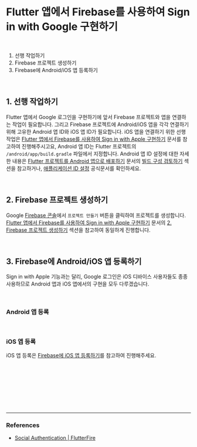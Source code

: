 # Flutter 앱에서 Firebase를 사용하여 Sign in with Google 구현하기

<br>

1. 선행 작업하기
2. Firebase 프로젝트 생성하기
3. Firebase에 Android/iOS 앱 등록하기

<br>

## 1. 선행 작업하기

Flutter 앱에서 Google 로그인을 구현하기에 앞서 Firebase 프로젝트와 앱을 연결하는 작업이 필요합니다. 그리고 Firebase 프로젝트에 Android/iOS 앱을 각각 연결하기 위해 고유한 Android 앱 ID와 iOS 앱 ID가 필요합니다. iOS 앱을 연결하기 위한 선행 작업은 [Flutter 앱에서 Firebase를 사용하여 Sign in with Apple 구현하기](https://github.com/estellechoi/TIL/blob/master/docs/flutter/social_login.md#user-content-1-%EC%84%A0%ED%96%89-%EC%9E%91%EC%97%85%ED%95%98%EA%B8%B0) 문서를 참고하여 진행해주시고요, Android 앱 ID는 Flutter 프로젝트의 `/android/app/build.gradle` 파일에서 지정합니다. Android 앱 ID 설정에 대한 자세한 내용은 [Flutter 프로젝트를 Android 앱으로 배포하기](https://github.com/estellechoi/TIL/blob/master/docs/flutter/deploy_android.md) 문서의 [빌드 구성 검토하기](https://github.com/estellechoi/TIL/blob/master/docs/flutter/deploy_android.md#user-content-5-%EB%B9%8C%EB%93%9C-%EA%B5%AC%EC%84%B1-%EA%B2%80%ED%86%A0%ED%95%98%EA%B8%B0) 섹션을 참고하거나, [애플리케이션 ID 설정](https://developer.android.com/studio/build/application-id) 공식문서를 확인하세요.

<br>

## 2. Firebase 프로젝트 생성하기

Google [Firebase 콘솔](https://console.firebase.google.com/u/0/)에서 `프로젝트 만들기` 버튼을 클릭하여 프로젝트를 생성합니다. [Flutter 앱에서 Firebase를 사용하여 Sign in with Apple 구현하기](https://github.com/estellechoi/TIL/blob/master/docs/flutter/social_login.md) 문서의 [2. Firebase 프로젝트 생성하기](https://github.com/estellechoi/TIL/blob/master/docs/flutter/social_login.md#user-content-2-firebase-%ED%94%84%EB%A1%9C%EC%A0%9D%ED%8A%B8-%EC%83%9D%EC%84%B1%ED%95%98%EA%B8%B0) 섹션을 참고하여 동일하게 진행합니다.

<br>

## 3. Firebase에 Android/iOS 앱 등록하기

Sign in with Apple 기능과는 달리, Google 로그인은 iOS 디바이스 사용자들도 종종 사용하므로 Android 앱과 iOS 앱에서의 구현을 모두 다루겠습니다.

<br>

### Android 앱 등록

<br>

### iOS 앱 등록

iOS 앱 등록은 [Firebase에 iOS 앱 등록하기](user-content-3-firebase에-ios-앱-등록하기)를 참고하여 진행해주세요.

<br>
<br>
<br>
<br>
<br>
<br>
<br>

---

### References

- [Social Authentication | FlutterFire](https://firebase.flutter.dev/docs/auth/social)

